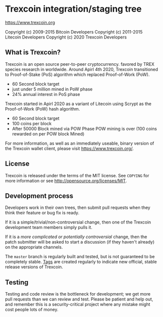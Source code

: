 Trexcoin integration/staging tree
================================

https://www.trexcoin.org

Copyright (c) 2009-2015 Bitcoin Developers
Copyright (c) 2011-2015 Litecoin Developers
Copyright (c) 2020 Trexcoin Developers

What is Trexcoin?
----------------

Trexcoin is an open source peer-to-peer cryptocurrency. favored by TREX species research in worldwide.
Around Apirl 4th 2020, Trexcoin transitioned to Proof-of-Stake (PoS)
algorithm which replaced Proof-of-Work (PoW).
 - 60 Second block target
 - just under 5 million mined in PoW phase
 - 24% annual interest in PoS phase

Trexcoin started in Apirl 2020 as a variant of Litecoin using Scrypt as
the Proof-of-Work (PoW) hash algorithm.
 - 60 Second block target
 - 100 coins per block
 - After 50000 Block mined via POW Phase POW mining is over (100 coins rewarded on per POW block Mined)

For more information, as well as an immediately useable, binary version of
  the Trexcoin wallet client, please visit https://www.trexcoin.org/.

License
-------

Trexcoin is released under the terms of the MIT license. See `COPYING` for more
information or see http://opensource.org/licenses/MIT.

Development process
-------------------

Developers work in their own trees, then submit pull requests when they think
their feature or bug fix is ready.

If it is a simple/trivial/non-controversial change, then one of the Trexcoin
development team members simply pulls it.

If it is a *more complicated or potentially controversial* change, then the patch
submitter will be asked to start a discussion (if they haven't already) on the
appropriate channels.

The `master` branch is regularly built and tested, but is not guaranteed to be
completely stable. [Tags](https://github.com/TrexcoinTREX/Trexcoin/tags) are created
regularly to indicate new official, stable release versions of Trexcoin.

Testing
-------

Testing and code review is the bottleneck for development; we get more pull
requests than we can review and test. Please be patient and help out, and
remember this is a security-critical project where any mistake might cost people
lots of money.
